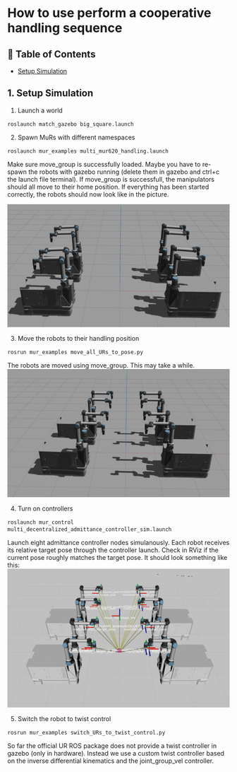 # How to use perform a cooperative handling sequence

## 📝 Table of Contents
- [Setup Simulation](#setup_sim)


## 1. Setup Simulation <a name = "setup_sim"></a>

1. Launch a world 
``` 
roslaunch match_gazebo big_square.launch 
``` 
2. Spawn MuRs with different namespaces
``` 
roslaunch mur_examples multi_mur620_handling.launch
``` 
Make sure move_group is successfully loaded. Maybe you have to re-spawn the robots with gazebo running (delete them in gazebo and ctrl+c the launch file terminal). If move_group is successfull, the manipulators should all move to their home position. If everything has been started correctly, the robots should now look like in the picture.

<!-- add image -->
![Alt text](mur_documentation/murs_spawned.png?raw=true "Four MuRs spawned successfully")

3. Move the robots to their handling position
``` 
rosrun mur_examples move_all_URs_to_pose.py
``` 
The robots are moved using move_group. This may take a while.
![Alt text](mur_documentation/MuRs_in_handling_pose.png?raw=true "All MuRs in handling pose")

4. Turn on controllers
``` 
roslaunch mur_control multi_decentralized_admittance_controller_sim.launch
``` 
Launch eight admittance controller nodes simulanously. Each robot receives its relative target pose through the controller launch.
Check in RViz if the current pose roughly matches the target pose. It should look something like this:
![Alt text](mur_documentation/RVIZ_ready.png?raw=true "All admittance controllers are running. Robots are almost in target pose.")

5. Switch the robot to twist control
```
rosrun mur_examples switch_URs_to_twist_control.py
```
So far the official UR ROS package does not provide a twist controller in gazebo (only in hardware).
Instead we use a custom twist controller based on the inverse differential kinematics and the joint_group_vel controller.
